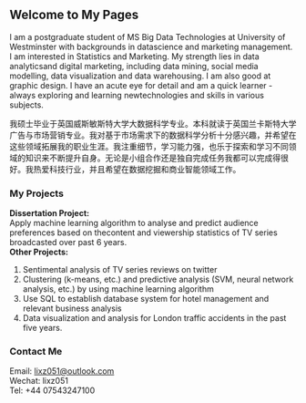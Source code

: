 ## Welcome to My Pages

I am a postgraduate student of MS Big Data Technologies at University of Westminster with backgrounds in datascience and marketing management. I am interested in Statistics and Marketing. My strength lies in data analyticsand digital marketing, including data mining, social media modelling, data visualization and data warehousing. I am also good at graphic design. I have an acute eye for detail and am a quick learner - always exploring and learning newtechnologies and skills in various subjects.

我硕士毕业于英国威斯敏斯特大学大数据科学专业。本科就读于英国兰卡斯特大学广告与市场营销专业。我对基于市场需求下的数据科学分析十分感兴趣，并希望在这些领域拓展我的职业生涯。我注重细节，学习能力强，也乐于探索和学习不同领域的知识来不断提升自身。无论是小组合作还是独自完成任务我都可以完成得很好。我热爱科技行业，并且希望在数据挖掘和商业智能领域工作。

### My Projects

**Dissertation Project:**  
Apply machine learning algorithm to analyse and predict audience preferences based on thecontent and viewership statistics of TV series broadcasted over past 6 years.  
**Other Projects:**  
1. Sentimental analysis of TV series reviews on twitter
2. Clustering (k-means, etc.) and predictive analysis (SVM, neural network analysis, etc.) by using machine learning algorithm
3. Use SQL to establish database system for hotel management and relevant business analysis
4. Data visualization and analysis for London traffic accidents in the past five years.

### Contact Me

Email: lixz051@outlook.com  
Wechat: lixz051  
Tel: +44 07543247100
